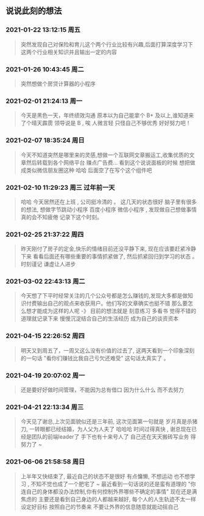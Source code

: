 ## 说说此刻的想法

### 2021-01-22 13:12:15 周五

> 突然发现自己对保险和育儿这个两个行业比较有兴趣,后面打算深度学习下这两个行业相关知识并且输出一定的内容

### 2021-01-26 10:43:45 周二

> 突然想做个房贷计算器的小程序

### 2021-02-01 21:24:13 周一

> 今天是黑色一天，年终绩效沟通 原本以为自己能拿个 B+ 及以上,谁知道来了个晴天霹雳 领导说是 B , 唉 人微言轻 只怪自己不够优秀 好好努力吧！

### 2021-02-07 18:35:24 周日 

> 今天不知道突然是哪里来的灵感,想做一个互联网文章搬运工,收集优质的文章然后转载到各个网络平台 赚点广告费... 看到这个说说面板的时候 想把做成类似微信朋友圈这种 哈哈 后面空了在写个这个组件吧

### 2021-02-10 11:29:23 周三 过年前一天 

> 哈哈 今天居然还在上班 , 公司挺冷清的 。 这几天的状态很好 脑子里有很多的想法, 想做字节跳动小程序 百度小程序 微信小程序 , 发现做自己想做事情 真的会不知疲倦 记录下这个时刻。

### 2021-02-25 21:37:22 周四

> 昨天刚付了房子的定金,快乐的情绪目前还没平静下来, 现在应该要赶紧冷静下来 看看后面还有哪些重要的事情抓紧做了, 然后抓紧回归到学习的状态 。时刻谨记 谦虚让人进步 


### 2021-03-02 22:43:13 周二

> 今天想了下平时经常关注的几个公众号都是怎么赚钱的,发现大多都是做知识付费输出自己的观点来收获用户。他们写的文章确实也挺不错 那么要怎么想才能成为这样的人呢 -》 目前的想法就是 刻意练习 多看书 觉得不错的道理就记录下来 慢慢沉淀结合自己的生活经历 成为自己的谈资资本 

### 2021-04-15 22:26:52 周四

>  明天又到周五了，一周又这么没有价值的过去了, 这两天看到一个印象深刻的一句话 "看你们赚钱比我自己亏欠还难受" 这句话太真实了 。


### 2021-04-19 20:07:02 周一

> 还是要好好做时间管理，不能因为总有借口 因为什么什么 而不去努力

### 2021-04-21 22:13:34  周三

> 今天见了谢总,上次见面貌似还是三年前, 这次见面第一句就是 岁月真是杀猪刀, 一转眼都已经结婚，为人父为人夫了 哈哈哈 时间过得真快 , 谢总现在已经是团队的前端leader了 手下也有十来号人了 自己还在天天搬砖写业务 得努力了 ~

### 2021-06-06 21:58:58 周日

> 上半年又快结束了, 最近自己的状态不是很好 有点慵懒, 不想运动 也不想学习 , 不知不觉也成了一个肥宅了 ~ 最近看到一句话说的还是蛮有道理的 "你连自己的身体都没办法控制,你有何控制外界哪些不确定的事情" 现在还是满焦虑的 主要还是看到自己身边的人都越来越好, 每个人的人生轨迹不太一样 设定好目标 按照自己的节奏来 不要让外界的信息随意就能动摇自己